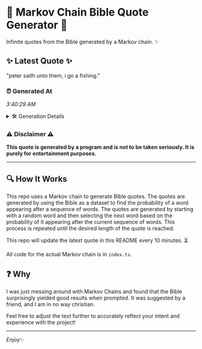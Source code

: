 # 📖 Markov Chain Bible Quote Generator 📖

Infinite quotes from the Bible generated by a Markov chain. ✨

## ✨ Latest Quote ✨
"peter saith unto them, i go a fishing."

### ⏰ Generated At
*3:40:29 AM*

<details>
    <summary>🛠️ Generation Details</summary>
    <p>
        <strong>🌱 Seed:</strong> peter<br>
        <strong>🔄 Iterations:</strong> 7<br>
        <strong>📜 Context History:</strong><br>[ peter ]: saith<br>[ peter, saith ]: unto<br>[ peter, saith, unto ]: them,<br>[ peter, saith, unto, them, ]: i<br>[ peter, saith, unto, them,, i ]: go<br>[ peter, saith, unto, them,, i, go ]: a<br>[ saith, unto, them,, i, go, a ]: fishing.<br>
    </p>
</details>

### ⚠️ Disclaimer ⚠️
**This quote is generated by a program and is not to be taken seriously. It is purely for entertainment purposes.**

---

## 🔍 How It Works

This repo uses a Markov chain to generate Bible quotes. The quotes are generated by using the Bible as a dataset to find the probability of a word appearing after a sequence of words. The quotes are generated by starting with a random word and then selecting the next word based on the probability of it appearing after the current sequence of words. This process is repeated until the desired length of the quote is reached.

This repo will update the latest quote in this README every 10 minutes. ⏳

All code for the actual Markov chain is in `index.ts`.

## ❓ Why

I was just messing around with Markov Chains and found that the Bible surprisingly yielded good results when prompted. 
It was suggested by a friend, and I am in no way christian.

Feel free to adjust the text further to accurately reflect your intent and experience with the project!

---

*Enjoy*✨
